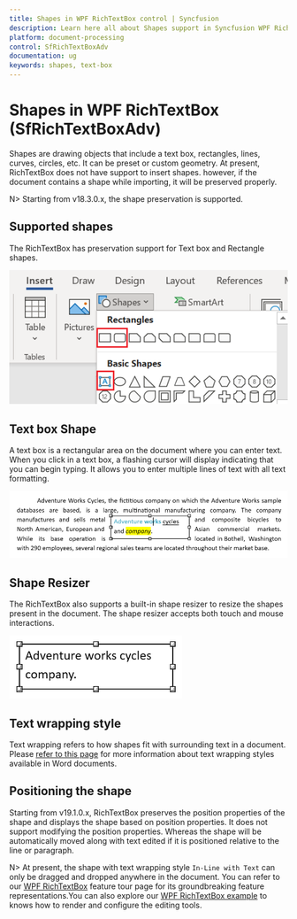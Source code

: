 ```yaml
---
title: Shapes in WPF RichTextBox control | Syncfusion
description: Learn here all about Shapes support in Syncfusion WPF RichTextBox (SfRichTextBoxAdv) control and more.
platform: document-processing
control: SfRichTextBoxAdv
documentation: ug
keywords: shapes, text-box
---
```

# Shapes in WPF RichTextBox (SfRichTextBoxAdv)
Shapes are drawing objects that include a text box, rectangles, lines, curves, circles, etc. It can be preset or custom geometry. At present, RichTextBox does not have support to insert shapes. however, if the document contains a shape while importing, it will be preserved properly.

N> Starting from v18.3.0.x, the shape preservation is supported.

## Supported shapes
The RichTextBox has preservation support for Text box and Rectangle shapes.

![List of supported shapes in RichTextBox](Shapes_images/Supported_Shapes.PNG)

## Text box Shape
A text box is a rectangular area on the document where you can enter text. When you click in a text box, a flashing cursor will display indicating that you can begin typing. It allows you to enter multiple lines of text with all text formatting.

![Text box shape view in RichTextBox](Shapes_images/TextBox_Shape.PNG)

## Shape Resizer
The RichTextBox also supports a built-in shape resizer to resize the shapes present in the document. The shape resizer accepts both touch and mouse interactions.

![Shape resizer view in RichTextBox](Shapes_images/Shape_Resizer.PNG)

## Text wrapping style
Text wrapping refers to how shapes fit with surrounding text in a document. Please [refer to this page](/wpf/richtextbox/text-wrapping-style) for more information about text wrapping styles available in Word documents.

## Positioning the shape
Starting from v19.1.0.x, RichTextBox preserves the position properties of the shape and displays the shape based on position properties. It does not support modifying the position properties. Whereas the shape will be automatically moved along with text edited if it is positioned relative to the line or paragraph.

N> At present, the shape with text wrapping style `In-Line with Text` can only be dragged and dropped anywhere in the document.
You can refer to our [WPF RichTextBox](https://www.syncfusion.com/wpf-controls/richtextbox) feature tour page for its groundbreaking feature representations.You can also explore our [WPF RichTextBox example](https://github.com/syncfusion/wpf-demos/tree/master/richtextbox) to knows how to render and configure the editing tools.






